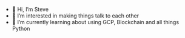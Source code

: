 - 👋 Hi, I’m Steve
- 👀 I’m interested in making things talk to each other
- 🌱 I’m currently learning about using GCP, Blockchain and all things Python 

<!---
sandens/sandens is a ✨ special ✨ repository because its `README.md` (this file) appears on your GitHub profile.
You can click the Preview link to take a look at your changes.
--->
